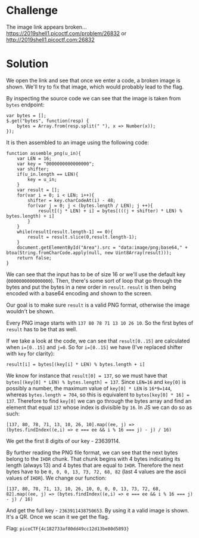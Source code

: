 # Challenge
The image link appears broken... https://2019shell1.picoctf.com/problem/26832 or http://2019shell1.picoctf.com:26832

# Solution
We open the link and see that once we enter a code, a broken image is shown. We'll try to fix that image, which would probably lead to the flag.

By inspecting the source code we can see that the image is taken from `bytes` endpoint:
```
var bytes = [];
$.get("bytes", function(resp) {
    bytes = Array.from(resp.split(" "), x => Number(x));
});
```

It is then assembled to an image using the following code:
```
function assemble_png(u_in){
    var LEN = 16;
    var key = "0000000000000000";
    var shifter;
    if(u_in.length == LEN){
        key = u_in;
    }
    var result = [];
    for(var i = 0; i < LEN; i++){
        shifter = key.charCodeAt(i) - 48;
        for(var j = 0; j < (bytes.length / LEN); j ++){
            result[(j * LEN) + i] = bytes[(((j + shifter) * LEN) % bytes.length) + i]
        }
    }
    while(result[result.length-1] == 0){
        result = result.slice(0,result.length-1);
    }
    document.getElementById("Area").src = "data:image/png;base64," + btoa(String.fromCharCode.apply(null, new Uint8Array(result)));
    return false;
}
```
We can see that the input has to be of size 16 or we'll use the default key (`0000000000000000`). Then, there's some sort of loop that go through the bytes and put the bytes in a new order in `result`. `result` is then being encoded with a base64 encoding and shown to the screen.

Our goal is to make sure `result` is a valid PNG format, otherwise the image wouldn't be shown.

Every PNG image starts with `137 80 78 71 13 10 26 10`. So the first bytes of `result` has to be that as well.

If we take a look at the code, we can see that `result[0..15]` are calculated when `i=[0..15]` and `j=0`. So for `i=[0..15]` we have (I've replaced shifter with `key` for clarity):
```
result[i] = bytes[(key[i] * LEN) % bytes.length + i]
```
We know for instance that `result[0] = 137`, so we must have that `bytes[(key[0] * LEN) % bytes.length] = 137`. Since `LEN=16` and `key[0]` is possibly a number, the maximum value of `key[0] * LEN` is `16*9=144`, whereas `bytes.length = 704`, so this is equivalent to `bytes[key[0] * 16] = 137`. Therefore to find `key[0]` we can go through the bytes array and find an element that equal `137` whose index is divisible by `16`. In JS we can do so as such:
```
[137, 80, 78, 71, 13, 10, 26, 10].map((ee, j) => (bytes.findIndex((e,i) => e === ee && i % 16 === j) - j) / 16)
```
We get the first 8 digits of our key - 23639114.

By further reading the PNG file format, we can see that the next bytes belong to the `IHDR` chunk. That chunk begins with 4 bytes indicating its length (always 13) and 4 bytes that are equal to `IHDR`. Therefore the next bytes have to be `0, 0, 0, 13, 73, 72, 68, 82` (last 4 values are the ascii values of `IHDR`). We change our function:
```
[137, 80, 78, 71, 13, 10, 26, 10, 0, 0, 0, 13, 73, 72, 68, 82].map((ee, j) => (bytes.findIndex((e,i) => e === ee && i % 16 === j) - j) / 16)
```
And get the full key - `2363911438750653`. By using it a valid image is shown. It's a QR. Once we scan it we get the flag.

Flag: `picoCTF{4c182733af80dd49cc12d13be80d5893}`